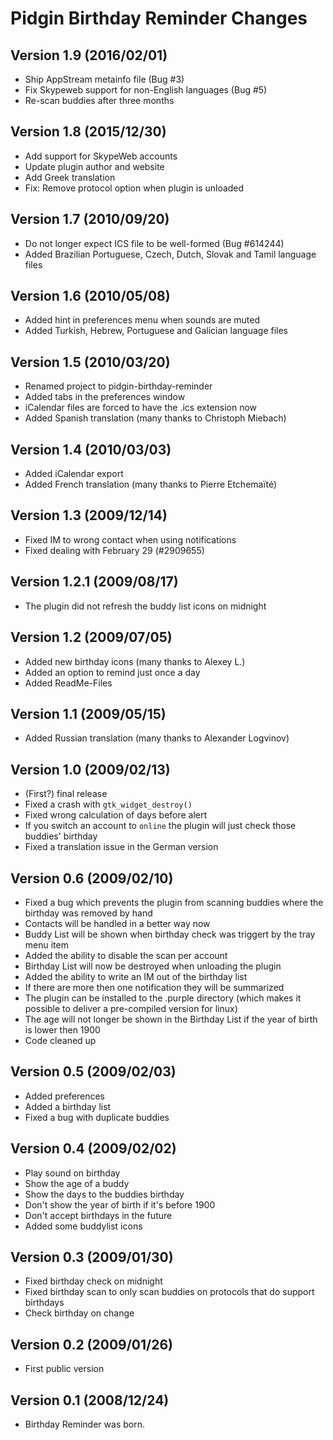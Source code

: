 # Pidgin Birthday Reminder Changes

## Version 1.9 (2016/02/01)
- Ship AppStream metainfo file (Bug #3)
- Fix Skypeweb support for non-English languages (Bug #5)
- Re-scan buddies after three months

## Version 1.8 (2015/12/30)
- Add support for SkypeWeb accounts
- Update plugin author and website
- Add Greek translation
- Fix: Remove protocol option when plugin is unloaded

## Version 1.7 (2010/09/20)
- Do not longer expect ICS file to be well-formed (Bug #614244)
- Added Brazilian Portuguese, Czech, Dutch, Slovak and Tamil language files

## Version 1.6 (2010/05/08)
- Added hint in preferences menu when sounds are muted
- Added Turkish, Hebrew, Portuguese and Galician language files

## Version 1.5 (2010/03/20)
- Renamed project to pidgin-birthday-reminder
- Added tabs in the preferences window
- iCalendar files are forced to have the .ics extension now
- Added Spanish translation (many thanks to Christoph Miebach)

## Version 1.4 (2010/03/03)
- Added iCalendar export
- Added French translation (many thanks to Pierre Etchemaïté)

## Version 1.3 (2009/12/14)
- Fixed IM to wrong contact when using notifications
- Fixed dealing with February 29 (#2909655)

## Version 1.2.1 (2009/08/17)
- The plugin did not refresh the buddy list icons on midnight

## Version 1.2 (2009/07/05)
- Added new birthday icons (many thanks to Alexey L.)
- Added an option to remind just once a day
- Added ReadMe-Files

## Version 1.1 (2009/05/15)
- Added Russian translation (many thanks to Alexander Logvinov)

## Version 1.0 (2009/02/13)
- (First?) final release
- Fixed a crash with `gtk_widget_destroy()`
- Fixed wrong calculation of days before alert
- If you switch an account to `online` the plugin will just check those buddies'
  birthday
- Fixed a translation issue in the German version

## Version 0.6 (2009/02/10)
- Fixed a bug which prevents the plugin from scanning buddies where the birthday
  was removed by hand
- Contacts will be handled in a better way now
- Buddy List will be shown when birthday check was triggert by the tray menu
  item
- Added the ability to disable the scan per account
- Birthday List will now be destroyed when unloading the plugin
- Added the ability to write an IM out of the birthday list
- If there are more then one notification they will be summarized
- The plugin can be installed to the .purple directory (which makes it possible
  to deliver a pre-compiled version for linux)
- The age will not longer be shown in the Birthday List if the year of birth is
  lower then 1900
- Code cleaned up

## Version 0.5 (2009/02/03)
- Added preferences
- Added a birthday list
- Fixed a bug with duplicate buddies

## Version 0.4 (2009/02/02)
- Play sound on birthday
- Show the age of a buddy
- Show the days to the buddies birthday
- Don't show the year of birth if it's before 1900
- Don't accept birthdays in the future
- Added some buddylist icons

## Version 0.3 (2009/01/30)
- Fixed birthday check on midnight
- Fixed birthday scan to only scan buddies on protocols that do support
  birthdays 
- Check birthday on change

## Version 0.2 (2009/01/26)
- First public version

## Version 0.1 (2008/12/24)
- Birthday Reminder was born.
